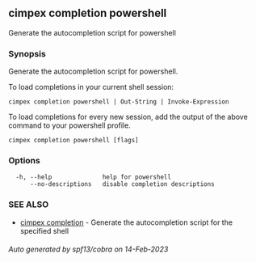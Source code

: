 ## cimpex completion powershell

Generate the autocompletion script for powershell

### Synopsis

Generate the autocompletion script for powershell.

To load completions in your current shell session:

	cimpex completion powershell | Out-String | Invoke-Expression

To load completions for every new session, add the output of the above command
to your powershell profile.


```
cimpex completion powershell [flags]
```

### Options

```
  -h, --help              help for powershell
      --no-descriptions   disable completion descriptions
```

### SEE ALSO

* [cimpex completion](cimpex_completion.md)	 - Generate the autocompletion script for the specified shell

###### Auto generated by spf13/cobra on 14-Feb-2023
